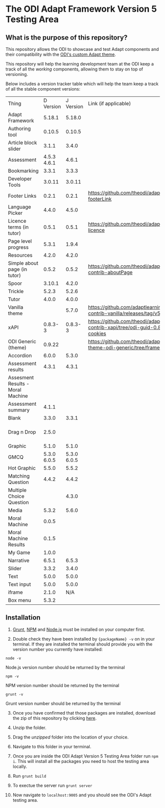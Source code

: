 # The ODI Adapt Framework Version 5 Testing Area

## What is the purpose of this repository?

This repository allows the ODI to showcase and test Adapt components and their compatibility with the [ODI's custom Adapt theme](https://github.com/theodi/adapt-theme-odi).

This repository will help the learning development team at the ODI keep a track of all the *working* components, allowing them to stay on top of versioning. 

Below includes a version tracker table which will help the team keep a track of all the stable component versions:

||||||
|--- |--- |--- |--- |--- |
|Thing|D Version|J Version|Link (if applicable)|Comments|
|Adapt Framework|5.18.1|5.18.0|||
|Authoring tool|0.10.5|0.10.5|||
|Article block slider|3.1.1|3.4.0|||
|Assessment|4.5.3 4.6.1|4.6.1||For GMCQ: tick percentage base Question behavoiur: all three ticked|
|Bookmarking|3.3.1|3.3.3|||
|Developer Tools|3.0.11|3.0.11|||
|Footer Links|0.2.1|0.2.1|https://github.com/theodi/adapt-odi-footerLink||
|Language Picker|4.4.0|4.5.0|||
|Licence terms (in tutor)|0.5.1|0.5.1|https://github.com/theodi/adapt-odi-licence||
|Page level progress|5.3.1|1.9.4|||
|Resources|4.2.0|4.2.0|||
|Simple about page (in tutor)|0.5.2|0.5.2|https://github.com/theodi/adapt-contrib-aboutPage||
|Spoor|3.10.1|4.2.0|||
|Trickle|5.2.3|5.2.6|||
|Tutor|4.0.0|4.0.0|||
|Vanilla theme||5.7.0|https://github.com/adaptlearning/adapt-contrib-vanilla/releases/tag/v5.7.0||
|xAPI|0.8.3-3|0.8.3-3|https://github.com/theodi/adapt-contrib-xapi/tree/odi-guid-0.8.3-cookies||
|ODI Generic (theme)|0.9.22||https://github.com/theodi/adapt-theme-odi-generic/tree/framework-v5||
|Accordion|6.0.0|5.3.0|||
|Assessment results|4.3.1|4.3.1||Question soft Reset when revisit|
|Assesment Results - Moral Machine|||||
|Assessment summary|4.1.1||||
|Blank|3.3.0|3.3.1|||
|Drag n Drop|2.5.0|||We do not need this anymore https://github.com/nachocinalli/adapt-selectchoice.|
|Graphic|5.1.0|5.1.0|||
|GMCQ|5.3.0 6.0.5|5.3.0 6.0.5|||
|Hot Graphic|5.5.0|5.5.2|||
|Matching Question|4.4.2|4.4.2|||
|Multiple Choice Question||4.3.0|||
|Media|5.3.2|5.6.0|||
|Moral Machine|0.0.5||||
|Moral Machine Results|0.1.5||||
|My Game|1.0.0||||
|Narrative|6.5.1|6.5.3|||
|Slider|3.3.2|3.4.0|||
|Text|5.0.0|5.0.0|||
|Text input|5.0.0|5.0.0|||
|iframe|2.1.0|N/A|||
|Box menu|5.3.2||||



## Installation
1. [Grunt](https://gruntjs.com/getting-started), [NPM](https://docs.npmjs.com/downloading-and-installing-node-js-and-npm/) and [Node.js](https://nodejs.org/en/download/) must be installed on your computer first.

2. Double check they have been installed by `{packageName} -v` on in your terminal. If they are installed the terminal should provide you with the version number you currently have installed:


  ``` node -v ```

Node.js version number should be returned by the terminal
  
  ``` npm -v ```
    
NPM version number should be returned by the terminal

  ``` grunt -v ```
    
Grunt version number should be returned by the terminal

 
3. Once you have confirmed that those packages are installed, download the zip of this repository by clicking [here](https://github.com/jschof1/adapt-odi-v5-testing-area/archive/refs/heads/master.zip). 

4. Unzip the folder.

5. Drag the _unzipped_ folder into the location of your choice.

6. Navigate to this folder in your terminal.

7. Once you are inside the ODI Adapt Version 5 Testing Area folder run `npm i`. This will install all the packages you need to host the testing area locally.

8. Run `grunt build`

9. To exectue the server run `grunt server`

10. Now navigate to `localhost:9005` and you should see the ODI's Adapt testing area.
